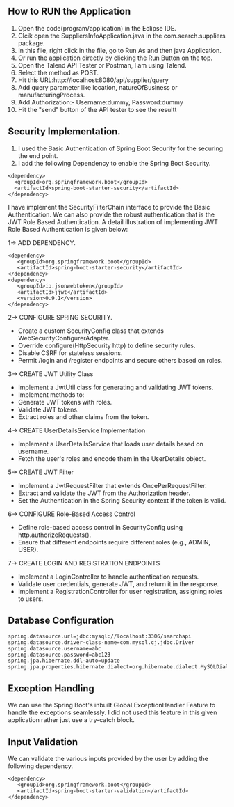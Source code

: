 ## How to RUN the Application
1. Open the code(program/application) in the Eclipse IDE.
2. Clcik open the SuppliersInfoApplication.java in the com.search.suppliers package.
3. In this file, right click in the file, go to Run As and then java Application.
4. Or run the application directly by clicking the Run Button on the top.
5. Open the Talend API Tester or Postman, I am using Talend.
6. Select the method as POST.
7. Hit this URL:http://localhost:8080/api/supplier/query
8. Add query parameter like location, natureOfBusiness or manufacturingProcess.
9. Add Authorization:- Username:dummy, Password:dummy
10. Hit the "send" button of the API tester to see the resultt

## Security Implementation.
1. I used the Basic Authentication of Spring Boot Security for the securing the end point.
2. I add the following Dependency to enable the Spring Boot Security.
```
<dependency>
  <groupId>org.springframework.boot</groupId>
  <artifactId>spring-boot-starter-security</artifactId>
</dependency>
```

I have implement the SecurityFilterChain interface to provide the Basic Authentication.
We can also provide the robust authentication that is the JWT Role Based Authentication.
A detail illustration of implementing JWT Role Based Authentication is given below:

1-> ADD DEPENDENCY.
```
<dependency>
   <groupId>org.springframework.boot</groupId>
   <artifactId>spring-boot-starter-security</artifactId>
</dependency>
<dependency>
   <groupId>io.jsonwebtoken</groupId>
   <artifactId>jjwt</artifactId>
   <version>0.9.1</version>
</dependency>
```

2-> CONFIGURE SPRING SECURITY.
- Create a custom SecurityConfig class that extends WebSecurityConfigurerAdapter.
- Override configure(HttpSecurity http) to define security rules.
- Disable CSRF for stateless sessions.
- Permit /login and /register endpoints and secure others based on roles.

3-> CREATE JWT Utility Class
- Implement a JwtUtil class for generating and validating JWT tokens.
- Implement methods to:
- Generate JWT tokens with roles.
- Validate JWT tokens.
- Extract roles and other claims from the token.

4-> CREATE UserDetailsService Implementation
- Implement a UserDetailsService that loads user details based on username.
- Fetch the user's roles and encode them in the UserDetails object.

5-> CREATE JWT Filter
- Implement a JwtRequestFilter that extends OncePerRequestFilter.
- Extract and validate the JWT from the Authorization header.
- Set the Authentication in the Spring Security context if the token is valid.

6-> CONFIGURE Role-Based Access Control
- Define role-based access control in SecurityConfig using http.authorizeRequests().
- Ensure that different endpoints require different roles (e.g., ADMIN, USER).

7-> CREATE LOGIN AND REGISTRATION ENDPOINTS
- Implement a LoginController to handle authentication requests.
- Validate user credentials, generate JWT, and return it in the response.
- Implement a RegistrationController for user registration, assigning roles to users.

## Database Configuration
```
spring.datasource.url=jdbc:mysql://localhost:3306/searchapi
spring.datasource.driver-class-name=com.mysql.cj.jdbc.Driver
spring.datasource.username=abc
spring.datasource.password=abc123
spring.jpa.hibernate.ddl-auto=update
spring.jpa.properties.hibernate.dialect=org.hibernate.dialect.MySQLDialect
```

## Exception Handling
We can use the Spring Boot's inbuilt GlobaLExceptionHandler Feature to handle the exceptions seamlessly.
I did not used this feature in this given application rather just use a try-catch block.

## Input Validation
We can validate the various inputs provided by the user by adding the following dependency.
```
<dependency>
   <groupId>org.springframework.boot</groupId>
   <artifactId>spring-boot-starter-validation</artifactId>
</dependency>
```
